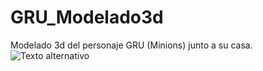 # GRU_Modelado3d
Modelado 3d del personaje GRU (Minions) junto a su casa.
![Texto alternativo]([imagenes/Frontal.png](https://github.com/TevenV27/GRU_Modelado3d/blob/main/Imagenes/Frontal.png)https://github.com/TevenV27/GRU_Modelado3d/blob/main/Imagenes/Frontal.png)
